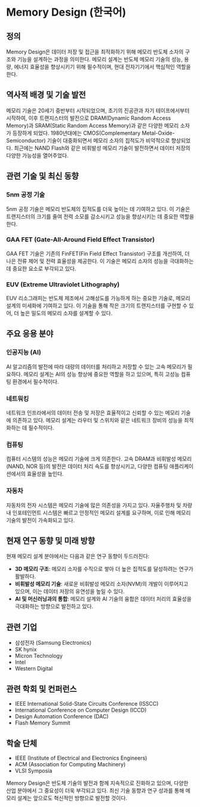 # Memory Design (한국어)

## 정의
Memory Design은 데이터 저장 및 접근을 최적화하기 위해 메모리 반도체 소자의 구조와 기능을 설계하는 과정을 의미한다. 메모리 설계는 반도체 메모리 기술의 성능, 용량, 에너지 효율성을 향상시키기 위해 필수적이며, 현대 전자기기에서 핵심적인 역할을 한다.

## 역사적 배경 및 기술 발전
메모리 기술은 20세기 중반부터 시작되었으며, 초기의 진공관과 자기 테이프에서부터 시작하여, 이후 트랜지스터의 발전으로 DRAM(Dynamic Random Access Memory)과 SRAM(Static Random Access Memory)과 같은 다양한 메모리 소자가 등장하게 되었다. 1980년대에는 CMOS(Complementary Metal-Oxide-Semiconductor) 기술이 대중화되면서 메모리 소자의 집적도가 비약적으로 향상되었다. 최근에는 NAND Flash와 같은 비휘발성 메모리 기술이 발전하면서 데이터 저장의 다양한 가능성을 열어주었다.

## 관련 기술 및 최신 동향

### 5nm 공정 기술
5nm 공정 기술은 메모리 반도체의 집적도를 더욱 높이는 데 기여하고 있다. 이 기술은 트랜지스터의 크기를 줄여 전력 소모를 감소시키고 성능을 향상시키는 데 중요한 역할을 한다.

### GAA FET (Gate-All-Around Field Effect Transistor)
GAA FET 기술은 기존의 FinFET(Fin Field Effect Transistor) 구조를 개선하여, 더 나은 전류 제어 및 전력 효율성을 제공한다. 이 기술은 메모리 소자의 성능을 극대화하는 데 중요한 요소로 부각되고 있다.

### EUV (Extreme Ultraviolet Lithography)
EUV 리소그래피는 반도체 제조에서 고해상도를 가능하게 하는 중요한 기술로, 메모리 설계의 미세화에 기여하고 있다. 이 기술을 통해 작은 크기의 트랜지스터를 구현할 수 있어, 더 높은 밀도의 메모리 소자를 설계할 수 있다.

## 주요 응용 분야

### 인공지능 (AI)
AI 알고리즘의 발전에 따라 대량의 데이터를 처리하고 저장할 수 있는 고속 메모리가 필요하다. 메모리 설계는 AI의 성능 향상에 중요한 역할을 하고 있으며, 특히 고성능 컴퓨팅 환경에서 필수적이다.

### 네트워킹
네트워크 인프라에서의 데이터 전송 및 저장은 효율적이고 신뢰할 수 있는 메모리 기술에 의존하고 있다. 메모리 설계는 라우터 및 스위치와 같은 네트워크 장비의 성능을 최적화하는 데 필수적이다.

### 컴퓨팅
컴퓨터 시스템의 성능은 메모리 기술에 크게 의존한다. 고속 DRAM과 비휘발성 메모리(NAND, NOR 등)의 발전은 데이터 처리 속도를 향상시키고, 다양한 컴퓨팅 애플리케이션에서의 효율성을 높인다.

### 자동차
자동차의 전자 시스템은 메모리 기술에 많은 의존성을 가지고 있다. 자율주행차 및 차량 내 인포테인먼트 시스템은 빠르고 안정적인 메모리 설계를 요구하며, 이로 인해 메모리 기술의 발전이 가속화되고 있다.

## 현재 연구 동향 및 미래 방향
현재 메모리 설계 분야에서는 다음과 같은 연구 동향이 두드러진다:

- **3D 메모리 구조**: 메모리 소자를 수직으로 쌓아 더 높은 집적도를 달성하려는 연구가 활발하다.
- **비휘발성 메모리 기술**: 새로운 비휘발성 메모리 소자(NVM)의 개발이 이루어지고 있으며, 이는 데이터 저장의 유연성을 높일 수 있다.
- **AI 및 머신러닝과의 통합**: 메모리 설계와 AI 기술의 융합은 데이터 처리의 효율성을 극대화하는 방향으로 발전하고 있다.

## 관련 기업
- 삼성전자 (Samsung Electronics)
- SK hynix
- Micron Technology
- Intel
- Western Digital

## 관련 학회 및 컨퍼런스
- IEEE International Solid-State Circuits Conference (ISSCC)
- International Conference on Computer Design (ICCD)
- Design Automation Conference (DAC)
- Flash Memory Summit

## 학술 단체
- IEEE (Institute of Electrical and Electronics Engineers)
- ACM (Association for Computing Machinery)
- VLSI Symposia

Memory Design은 반도체 기술의 발전과 함께 지속적으로 진화하고 있으며, 다양한 산업 분야에서 그 중요성이 더욱 부각되고 있다. 최신 기술 동향과 연구 성과를 통해 메모리 설계는 앞으로도 혁신적인 방향으로 발전할 것이다.